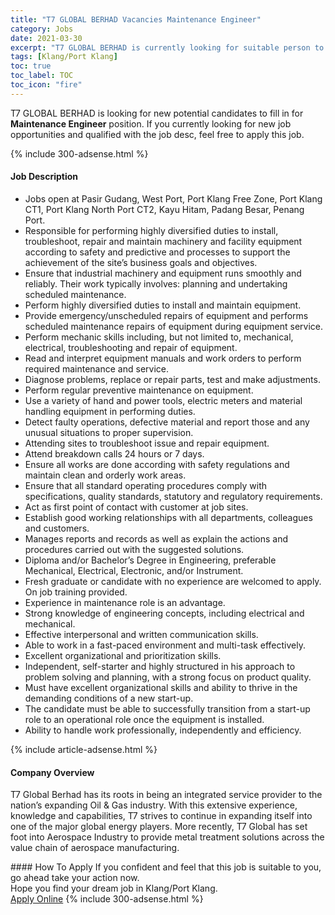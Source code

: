 ```yaml
---
title: "T7 GLOBAL BERHAD Vacancies Maintenance Engineer" 
category: Jobs 
date: 2021-03-30 
excerpt: "T7 GLOBAL BERHAD is currently looking for suitable person to fill in the Maintenance Engineer which based in Klang/Port Klang" 
tags: [Klang/Port Klang] 
toc: true 
toc_label: TOC 
toc_icon: "fire" 
--- 
```


<p>T7 GLOBAL BERHAD is looking for new potential candidates to fill in for <b>Maintenance Engineer</b> position. If you currently looking for new job opportunities and qualified with the job desc, feel free to apply this job.
</p>{% include 300-adsense.html %} 
<div><div><h4>Job Description</h4></div><div><div><span><div><ul><li>Jobs open at Pasir Gudang, West Port, Port Klang Free Zone, Port Klang CT1, Port Klang North Port CT2, Kayu Hitam, Padang Besar, Penang Port.</li><li><span>Responsible for performing highly diversified duties to install, troubleshoot, repair and maintain machinery and facility equipment according to safety and predictive and processes to support the achievement of the site&#8217;s business goals and objectives.</span></li><li><span>Ensure that industrial machinery and equipment runs smoothly and reliably. Their work typically involves: planning and undertaking scheduled maintenance.</span></li><li><span>Perform highly diversified duties to install and maintain equipment.</span></li><li><span>Provide emergency/unscheduled repairs of equipment and performs scheduled maintenance repairs of equipment during equipment service.</span></li><li><span>Perform mechanic skills including, but not limited to, mechanical, electrical, troubleshooting and repair of equipment.</span></li><li><span>Read and interpret equipment manuals and work orders to perform required maintenance and service.</span></li><li><span>Diagnose problems, replace or repair parts, test and make adjustments.</span></li><li><span>Perform regular preventive maintenance on equipment.</span></li><li><span>Use a variety of hand and power tools, electric meters and material handling equipment in performing duties.</span></li><li><span>Detect faulty operations, defective material and report those and any unusual situations to proper supervision.</span></li><li><span>Attending sites to troubleshoot issue and repair equipment.</span></li><li><span>Attend breakdown calls 24 hours or 7 days.</span></li><li><span>Ensure all works are done according with safety regulations and maintain clean and orderly work areas.</span></li><li>Ensure that all standard operating procedures comply with specifications, quality standards, statutory and regulatory requirements.</li><li>Act as first point of contact with customer at job sites.</li><li>Establish good working relationships with all departments, colleagues and customers.</li><li><span>Manages reports and records as well as explain the actions and procedures carried out with the suggested solutions.</span></li><li>Diploma and/or Bachelor&#8217;s Degree in Engineering, preferable Mechanical, Electrical, Electronic, and/or Instrument.</li><li>Fresh graduate or candidate with no experience are welcomed to apply. On job training provided.</li><li>Experience in maintenance role is an advantage.</li><li>Strong knowledge of engineering concepts, including electrical and mechanical.</li><li>Effective interpersonal and written communication skills.</li><li>Able to work in a fast-paced environment and multi-task effectively.</li><li><span>Excellent organizational and prioritization skills.&#160;</span></li><li>Independent, self-starter and highly structured in his approach to problem solving and planning, with a strong focus on product quality.</li><li>Must have excellent organizational skills and ability to thrive in the demanding conditions of a new start-up.</li><li>The candidate must be able to successfully transition from a start-up role to an operational role once the equipment is installed.</li><li><span>Ability to handle work professionally, independently and efficiency.&#160;</span></li></ul></div></span></div></div></div> 
{% include article-adsense.html %} 
<div><div><h4>Company Overview</h4></div><div><div><span><div><p>T7 Global Berhad&#160;has its roots in being an integrated service provider to the nation&#8217;s expanding Oil &amp; Gas industry. With this extensive experience, knowledge and capabilities, T7 strives to&#160;continue in&#160;expanding itself into one of the major global energy players.&#160;More recently, T7 Global has set foot into Aerospace Industry to provide metal treatment solutions across the value chain of aerospace manufacturing.</p></div></span></div></div></div> 
#### How To Apply 
If you confident and feel that this job is suitable to you, go ahead take your action now. <br/> 
Hope you find your dream job in Klang/Port Klang. <br/> 
<a href="https://www.jobstreet.com.my/en/job/maintenance-engineer-4520052?jobId=jobstreet-my-job-4520052&" class="btn btn--info" target="_blank" rel="nofollow noopenner">Apply Online</a> 
{% include 300-adsense.html %} 